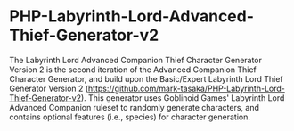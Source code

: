 # PHP-Labyrinth-Lord-Advanced-Thief-Generator-v2
The Labyrinth Lord Advanced Companion Thief Character Generator Version 2 is the second iteration of the Advanced Companion Thief Character Generator, and build upon the Basic/Expert Labyrinth Lord Thief Generator Version 2 (https://github.com/mark-tasaka/PHP-Labyrinth-Lord-Thief-Generator-v2). This generator uses Goblinoid Games' Labyrinth Lord Advanced Companion ruleset to randomly generate characters, and contains optional features (i.e., species) for character generation.
